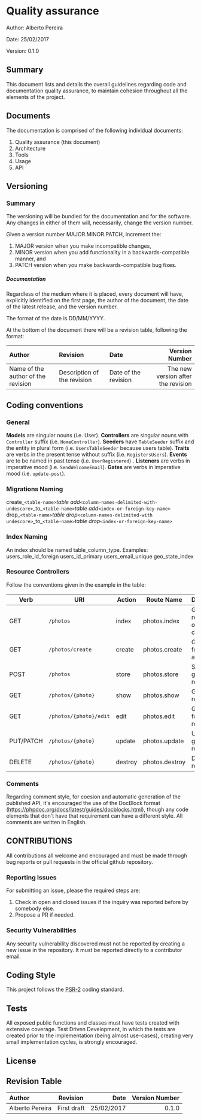 Quality assurance
=======
Author: Alberto Pereira

Date: 25/02/2017

Version: 0.1.0

Summary
--------
This document lists and details the overall guidelines regarding code and documentation quality assurance, to maintain cohesion throughout all the elements of the project.

Documents
---------
The documentation is comprised of the following individual documents:

1. Quality assurance (this document)
2. Architecture
3. Tools
3. Usage
4. API


Versioning
--------
### Summary

The versioning will be bundled for the documentation and for the software. Any changes in either of them will, necessarily, change the version number. 

Given a version number MAJOR.MINOR.PATCH, increment the:

 1. MAJOR version when you make incompatible changes,
 2. MINOR version when you add functionality in a backwards-compatible manner, and
 3. PATCH version when you make backwards-compatible bug fixes.

##### Documentation

Regardless of the medium where it is placed, every document will have, explicitly identified on the first page, the author of the document, the date of the latest release, and the version number.

The format of the date is DD/MM/YYYY.

At the bottom of the document there will be a revision table, following the format:

| Author   | Revision      | Date  | Version Number |
|:----------|:-------------|:------|---------------:|
| Name of the author of the revision | Description of the revision | Date of the revision | The new version after the revision |


Coding conventions
------------------

### General

**Models** are singular nouns (i.e. User).
**Controllers** are singular nouns with `Controller` suffix (i.e. `HomeController`).
**Seeders** have `TableSeeder` suffix and the entity in plural form (i.e. `UsersTableSeeder` because users table).
**Traits** are verbs in the present tense without suffix (i.e. `RegistersUsers`).
**Events** are to be named in past tense (i.e. `UserRegistered`) .
**Listeners** are verbs in imperative mood (i.e. `SendWelcomeEmail`).
**Gates** are verbs in imperative mood (i.e. `update-post`).

### Migrations Naming

create_`<table-name>`_table
add_`<column-names-delimited-with-undescore>`\_to\_`<table-name>`_table
add_`<index-or-foreign-key-name>`
drop_`<table-name>`_table
drop_`<column-names-delimited-with undescore>`\_to\_`<table-name>`_table
drop_`<index-or-foreign-key-name>`

### Index Naming
An index should be named table_column_type. Examples:
users_role_id_foreign
users_id_primary
users_email_unique
geo_state_index

### Resource Controllers
Follow the conventions given in the example in the table:

| Verb      | URI                  | Action       | Route Name | Description
|-----------|-----------------------|--------------|---------------------|-------|
| GET       | `/photos`              | index        | photos.index | Get all resources of a collection |
| GET       | `/photos/create`       | create       | photos.create | Get view for creating a resource |
| POST      | `/photos`              | store        | photos.store | Store a given resource |
| GET       | `/photos/{photo}`      | show         | photos.show | Get a resource |
| GET       | `/photos/{photo}/edit` | edit         | photos.edit | Get view for editing a resource | 
| PUT/PATCH | `/photos/{photo}`      | update       | photos.update | Update a given resource | 
| DELETE    | `/photos/{photo}`      | destroy      | photos.destroy | Destroy a resource |

### Comments
Regarding comment style, for coesion and automatic generation of the published API, it's encouraged the use of the DocBlock  format 
(https://phpdoc.org/docs/latest/guides/docblocks.html), though any code elements that don't have that requirement can have a different style.
All comments are written in English.

CONTRIBUTIONS
-------------
All contributions all welcome and encouraged and must be made through bug reports or pull requests in the official github repository. 

### Reporting Issues

For submitting an issue, please the required steps are:

1. Check in open and closed issues if the inquiry was reported before by somebody else.
2. Propose a PR if needed.

### Security Vulnerabilities

Any security vulnerability discovered must not be reported by creating a new issue in the repository. It must be reported directly to a contributor email.


Coding Style
-------------------

This project follows the [PSR-2](https://github.com/php-fig/fig-standards/blob/master/accepted/PSR-2-coding-style-guide.md) coding standard.

Tests
-----
All exposed public functions and classes must have tests created with extensive coverage. Test Driven Development, in which the tests are created prior to the implementation (being almost use-cases), creating very small implementation cycles, is strongly encouraged.

License
-------

Revision Table
--------------

| Author   | Revision      | Date  | Version Number |
|:---------|:-------------:|------:|----------------:|
| Alberto Pereira | First draft | 25/02/2017 | 0.1.0 |

